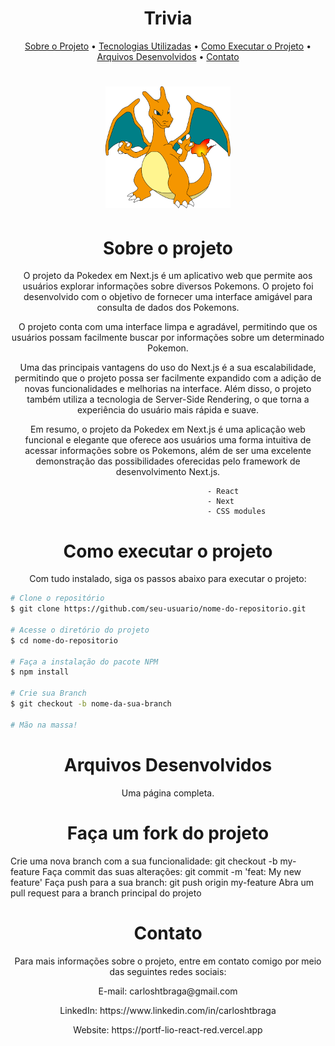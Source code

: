  <h1 align='center'>Trivia</h1>
 <p align="center">
  <a href="#sobre-o-projeto">Sobre o Projeto</a> •
  <a href="#tecnologias-utilizadas">Tecnologias Utilizadas</a> • 
  <a href="#como-executar-o-projeto">Como Executar o Projeto</a> • 
  <a href="#arquivos-desenvolvidos">Arquivos Desenvolvidos</a> • 
  <a href="#contato">Contato</a>
</p>
<h1 align='center'>
  <img src='https://github.com/carloshtbraga/PokeNext/blob/main/public/images/charizard.png?raw=true' width="200" heigth="100"/>
</h1>

<h1 align='center'>Sobre o projeto</h1>


<p align='center'>O projeto da Pokedex em Next.js é um aplicativo web que permite aos usuários explorar informações sobre diversos Pokemons. O projeto foi desenvolvido com o objetivo de fornecer uma interface amigável para consulta de dados dos Pokemons.</p>

<p align='center'>O projeto conta com uma interface limpa e agradável, permitindo que os usuários possam facilmente buscar por informações sobre um determinado Pokemon.</p>

<p align='center'>Uma das principais vantagens do uso do Next.js é a sua escalabilidade, permitindo que o projeto possa ser facilmente expandido com a adição de novas funcionalidades e melhorias na interface. Além disso, o projeto também utiliza a tecnologia de Server-Side Rendering, o que torna a experiência do usuário mais rápida e suave.</p>

<p align='center'>Em resumo, o projeto da Pokedex em Next.js é uma aplicação web funcional e elegante que oferece aos usuários uma forma intuitiva de acessar informações sobre os Pokemons, além de ser uma excelente demonstração das possibilidades oferecidas pelo framework de desenvolvimento Next.js.</p>


                                                - React
                                                - Next
                                                - CSS modules

<h1 align='center'>Como executar o projeto</h1>

<p align='center'>Com tudo instalado, siga os passos abaixo para executar o projeto:</p>

```bash
# Clone o repositório
$ git clone https://github.com/seu-usuario/nome-do-repositorio.git

# Acesse o diretório do projeto
$ cd nome-do-repositorio

# Faça a instalação do pacote NPM
$ npm install

# Crie sua Branch
$ git checkout -b nome-da-sua-branch

# Mão na massa!

```

<h1 align='center'>Arquivos Desenvolvidos</h1>


<p align='center'>Uma página completa.


</p>
<h1 align='center'>Faça um fork do projeto</h1>


Crie uma nova branch com a sua funcionalidade: git checkout -b my-feature
Faça commit das suas alterações: git commit -m 'feat: My new feature'
Faça push para a sua branch: git push origin my-feature
Abra um pull request para a branch principal do projeto

<h1 align='center'>Contato</h1>


<p align='center'>Para mais informações sobre o projeto, entre em contato comigo por meio das seguintes redes sociais:</p>

<p align='center'>E-mail: carloshtbraga@gmail.com</p>

<p align='center'>LinkedIn: https://www.linkedin.com/in/carloshtbraga</p>

<p align='center'>Website: https://portf-lio-react-red.vercel.app</p>

